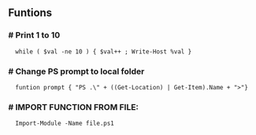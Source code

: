## Funtions
### # Print 1 to 10
      while ( $val -ne 10 ) { $val++ ; Write-Host %val }

### # Change PS prompt to local folder
      funtion prompt { "PS .\" + ((Get-Location) | Get-Item).Name + ">"} 

### # IMPORT FUNCTION FROM FILE:
      Import-Module -Name file.ps1

